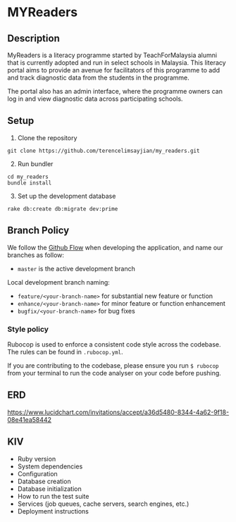# MYReaders

## Description

MyReaders is a literacy programme started by TeachForMalaysia alumni that is currently adopted and run in select schools in Malaysia. This literacy portal aims to provide an avenue for facilitators of this programme to add and track diagnostic data from the students in the programme.

The portal also has an admin interface, where the programme owners can log in and view diagnostic data across participating schools.

## Setup

1. Clone the repository
```
git clone https://github.com/terencelimsayjian/my_readers.git
```

2. Run bundler
```
cd my_readers
bundle install
```

3. Set up the development database
```
rake db:create db:migrate dev:prime
```

## Branch Policy

We follow the [Github Flow](https://guides.github.com/introduction/flow/) when developing the application, and name our branches as follow:

- `master` is the active development branch

Local development branch naming:

- `feature/<your-branch-name>` for substantial new feature or function
- `enhance/<your-branch-name>` for minor feature or function enhancement
- `bugfix/<your-branch-name>` for bug fixes

### Style policy

Rubocop is used to enforce a consistent code style across the codebase. The rules can be found in `.rubocop.yml`.

If you are contributing to the codebase, please ensure you run `$ rubocop` from your terminal to run the code analyser on your code before pushing.

## ERD

https://www.lucidchart.com/invitations/accept/a36d5480-8344-4a62-9f18-08e41ea58442

## KIV
* Ruby version
* System dependencies
* Configuration
* Database creation
* Database initialization
* How to run the test suite
* Services (job queues, cache servers, search engines, etc.)
* Deployment instructions
